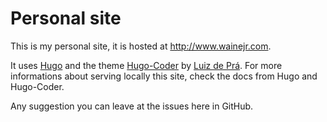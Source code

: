 # Personal site

This is my personal site, it is hosted at http://www.wainejr.com.

It uses [Hugo](https://gohugo.io) and the theme [Hugo-Coder](https://github.com/luizdepra/hugo-coder) by [Luiz de Prá](https://github.com/luizdepra). 
For more informations about serving locally this site, check the docs from Hugo and Hugo-Coder.

Any suggestion you can leave at the issues here in GitHub.
